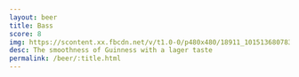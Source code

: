 ```yaml
---
layout: beer
title: Bass
score: 8
img: https://scontent.xx.fbcdn.net/v/t1.0-0/p480x480/18911_10151368078368745_1781250452_n.jpg?oh=a8441774747af3fa8717d537704ea418&oe=5839135D
desc: The smoothness of Guinness with a lager taste
permalink: /beer/:title.html
---
```

